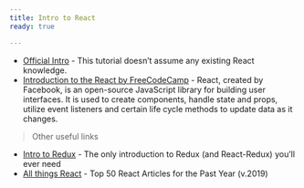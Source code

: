 ```yaml
---
title: Intro to React
ready: true

---
```


- [Official Intro](https://reactjs.org/tutorial/tutorial.html) - This tutorial doesn’t assume any existing React knowledge. 
- [Introduction to the React by FreeCodeCamp](https://www.freecodecamp.org/learn/front-end-libraries/react/) - React, created by Facebook, is an open-source JavaScript library for building user interfaces. It is used to create components, handle state and props, utilize event listeners and certain life cycle methods to update data as it changes.

> Other useful links

- [Intro to Redux](https://medium.com/javascript-in-plain-english/the-only-introduction-to-redux-and-react-redux-youll-ever-need-8ce5da9e53c6) - The only introduction to Redux (and React-Redux) you’ll ever need
- [All things React](https://medium.mybridge.co/learn-react-js-from-top-50-articles-for-the-past-year-v-2019-baaacfc521c) - Top 50 React Articles for the Past Year (v.2019) 
